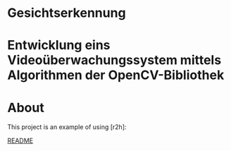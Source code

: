 Gesichtserkennung
=================

Entwicklung eins Videoüberwachungssystem mittels Algorithmen der OpenCV-Bibliothek
==================================================================================

About
=====

This project is an example of using [r2h]:

[README](http://opencv.willowgarage.com/wiki/)
